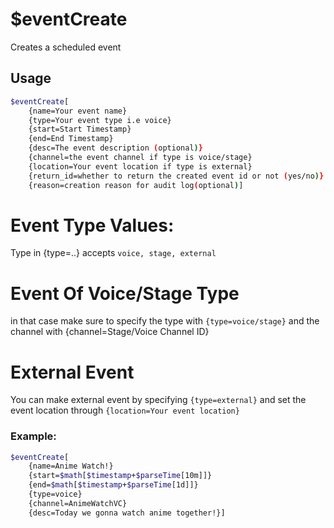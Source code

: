 # $eventCreate

Creates a scheduled event

## Usage

```bash
$eventCreate[
	{name=Your event name}
	{type=Your event type i.e voice}
	{start=Start Timestamp}
	{end=End Timestamp}
	{desc=The event description (optional)}
	{channel=the event channel if type is voice/stage}
	{location=Your event location if type is external}
	{return_id=whether to return the created event id or not (yes/no)}
	{reason=creation reason for audit log(optional)]
```

# Event Type Values:
Type in {type=..} accepts `voice, stage, external`

# Event Of Voice/Stage Type
in that case make sure to specify the type with `{type=voice/stage}` and the channel with {channel=Stage/Voice Channel ID}

# External Event
You can make external event by specifying `{type=external}` and set the event location through `{location=Your event location}`

### Example:
```bash
$eventCreate[
	{name=Anime Watch!}
	{start=$math[$timestamp+$parseTime[10m]]}
	{end=$math[$timestamp+$parseTime[1d]]}
	{type=voice}
	{channel=AnimeWatchVC}
	{desc=Today we gonna watch anime together!}]
```
